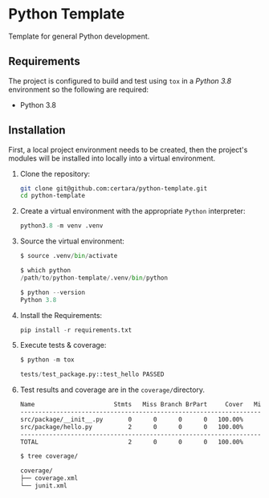 # Python Template

Template for general Python development.

## Requirements

The project is configured to build and test using `tox` in a _Python 3.8_ environment so the following are required:

- Python 3.8

## Installation

First, a local project environment needs to be created, then the project's modules will be installed into locally into a virtual environment.

1. Clone the repository:

   ```sh
   git clone git@github.com:certara/python-template.git
   cd python-template
   ```

1. Create a virtual environment with the appropriate `Python` interpreter:

   ```python
   python3.8 -m venv .venv
   ```

1. Source the virtual environment:

   ```python
   $ source .venv/bin/activate

   $ which python
   /path/to/python-template/.venv/bin/python

   $ python --version
   Python 3.8
   ```

1. Install the Requirements:

   ```python
   pip install -r requirements.txt
   ```

1. Execute tests & coverage:

   ```python
   $ python -m tox

   tests/test_package.py::test_hello PASSED                               [100%]

   ```

1. Test results and coverage are in the `coverage/`directory.

   ```sh
   Name                      Stmts   Miss Branch BrPart     Cover   Missing
   ------------------------------------------------------------------------
   src/package/__init__.py       0      0      0      0   100.00%
   src/package/hello.py          2      0      0      0   100.00%
   ------------------------------------------------------------------------
   TOTAL                         2      0      0      0   100.00%

   $ tree coverage/

   coverage/
   ├── coverage.xml
   └── junit.xml

   ```
